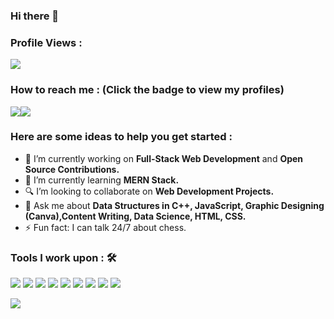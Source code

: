 ### Hi there 👋

### Profile Views :<br>

<img src="https://profile-counter.glitch.me/Ankitgupta2/count.svg"/>

### How to reach me : <strong>(Click the badge to view my profiles)</strong>

<img src="https://img.shields.io/badge/ankitgupta96572@gmail.com-%23D14836.svg?&style=for-the-badge&logo=gmail&logoColor=white" href="ankitgupta96572@gmail.com"><a href="https://www.linkedin.com/in/yashika20007/"><img src="https://img.shields.io/badge/Yashika Gupta-%230077B5.svg?&style=for-the-badge&logo=linkedin&logoColor=white" ></a> 

### Here are some ideas to help you get started : 

- 🔭 I’m currently working on <strong>Full-Stack Web Development</strong> and <strong>Open Source Contributions.</strong>
- 🌱 I’m currently learning <strong>MERN Stack.</strong>
- 🔍 I’m looking to collaborate on <strong> Web Development Projects.</strong>
- 💬 Ask me about <strong>Data Structures in C++, JavaScript, Graphic Designing (Canva),Content Writing, Data Science, HTML, CSS.</strong>
- ⚡ Fun fact: I can talk 24/7 about chess.

### Tools I work upon : 🛠

<img src="https://img.shields.io/badge/c++%20-%2300599C.svg?&style=for-the-badge&logo=c%2B%2B&logoColor=white">   <img src="https://img.shields.io/badge/php%20-%2314354C.svg?&style=for-the-badge&logo=php&logoColor=white">   <img src="https://img.shields.io/badge/javascript%20-%23323330.svg?&style=for-the-badge&logo=javascript&logoColor=%23F7DF1E"> <img src="https://img.shields.io/badge/html5%20-%23E34F26.svg?&style=for-the-badge&logo=html5&logoColor=white">   <img src="https://img.shields.io/badge/css3%20-%231572B6.svg?&style=for-the-badge&logo=css3&logoColor=white">   <img src="https://img.shields.io/badge/MySql%20-%2320232a.svg?&style=for-the-badge&logo=react&logoColor=%2361DAFB">   <img src="https://img.shields.io/badge/C%20-%23563D7C.svg?&style=for-the-badge&logo=c&logoColor=white">   <img src="https://img.shields.io/badge/git%20-%23F05033.svg?&style=for-the-badge&logo=git&logoColor=white"/>   <img src="http://img.shields.io/badge/-VS%20Code-000000?style=for-the-badge&logo=Visual-studio-code&logoColor=blue">


<img src="https://github-readme-stats.vercel.app/api?username=Ankitgupta2&show_icons=true&title_color=03fc90&icon_color=03fc90&text_color=03fc90&bg_color=002b19">


